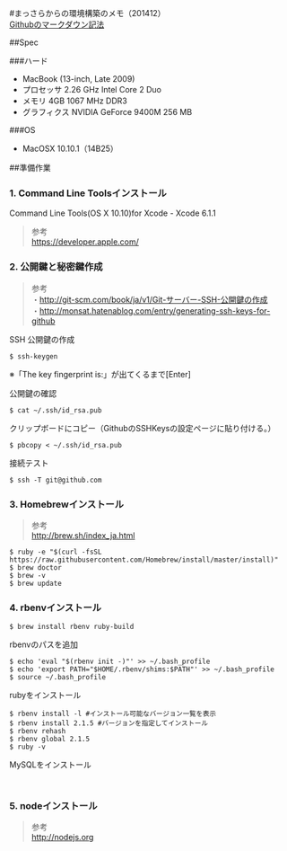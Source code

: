 
#まっさらからの環境構築のメモ（201412）  
[Githubのマークダウン記法](http://codechord.com/2012/01/readme-markdown/ "") 


##Spec

###ハード
*	MacBook (13-inch, Late 2009)
*	プロセッサ 2.26 GHz Intel Core 2 Duo
*	メモリ 4GB 1067 MHz DDR3
*	グラフィクス NVIDIA GeForce 9400M 256 MB

###OS
*	MacOSX 10.10.1（14B25）


##準備作業

### 1. Command Line Toolsインストール  
Command Line Tools(OS X 10.10)for Xcode - Xcode 6.1.1   
> 参考  
https://developer.apple.com/  

### 2. 公開鍵と秘密鍵作成  
> 参考  
・http://git-scm.com/book/ja/v1/Git-サーバー-SSH-公開鍵の作成  
・http://monsat.hatenablog.com/entry/generating-ssh-keys-for-github  


SSH 公開鍵の作成  
```
$ ssh-keygen
```
※「The key fingerprint is:」が出てくるまで[Enter]  

公開鍵の確認  
```
$ cat ~/.ssh/id_rsa.pub
```

クリップボードにコピー（GithubのSSHKeysの設定ページに貼り付ける。）  
```
$ pbcopy < ~/.ssh/id_rsa.pub
```

接続テスト  
```
$ ssh -T git@github.com
```

### 3. Homebrewインストール  

> 参考  
http://brew.sh/index_ja.html  

```
$ ruby -e "$(curl -fsSL https://raw.githubusercontent.com/Homebrew/install/master/install)"
$ brew doctor
$ brew -v
$ brew update
```

### 4. rbenvインストール  

```
$ brew install rbenv ruby-build
```

rbenvのパスを追加  
```
$ echo 'eval "$(rbenv init -)"' >> ~/.bash_profile
$ echo 'export PATH="$HOME/.rbenv/shims:$PATH"' >> ~/.bash_profile
$ source ~/.bash_profile
```

rubyをインストール  
```
$ rbenv install -l #インストール可能なバージョン一覧を表示
$ rbenv install 2.1.5 #バージョンを指定してインストール
$ rbenv rehash
$ rbenv global 2.1.5
$ ruby -v
```

MySQLをインストール  
```
```

```
```




### 5. nodeインストール

> 参考  
http://nodejs.org

